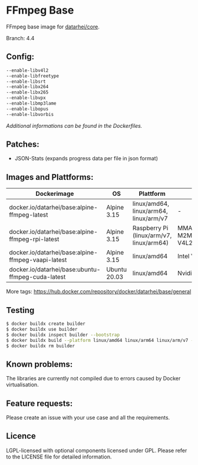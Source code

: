 # FFmpeg Base
FFmpeg base image for [datarhei/core](https://github.com/datarhei/core).

Branch: 4.4

## Config:
```sh
--enable-libv4l2
--enable-libfreetype
--enable-libsrt
--enable-libx264
--enable-libx265
--enable-libvpx
--enable-libmp3lame
--enable-libopus
--enable-libvorbis
```
*Additional informations can be found in the Dockerfiles.*

## Patches:
- JSON-Stats (expands progress data per file in json format)

## Images and Plattforms:
Dockerimage | OS | Plattform | GPU
-----------|----|-----------|----
docker.io/datarhei/base:alpine-ffmpeg-latest | Alpine 3.15 | linux/amd64, linux/arm64, linux/arm/v7 | -
docker.io/datarhei/base:alpine-ffmpeg-rpi-latest | Alpine 3.15 | Raspberry Pi (linux/arm/v7, linux/arm64) | MMAL/OMX/V4L2-M2M (32bit), V4L2-M2M (64bit)
docker.io/datarhei/base:alpine-ffmpeg-vaapi-latest | Alpine 3.15 | linux/amd64 | Intel VAAPI
docker.io/datarhei/base:ubuntu-ffmpeg-cuda-latest | Ubuntu 20.03 | linux/amd64 | Nvidia Cuda

More tags: https://hub.docker.com/repository/docker/datarhei/base/general

## Testing
```sh
$ docker buildx create builder
$ docker buildx use builder
$ docker buildx inspect builder --bootstrap
$ docker buildx build --platform linux/amd64 linux/arm64 linux/arm/v7 -f Dockerfile -t ffmpeg:dev --load .
$ docker buildx rm builder
```

## Known problems:
The libraries are currently not compiled due to errors caused by Docker virtualisation. 

## Feature requests:
Please create an issue with your use case and all the requirements.

## Licence
LGPL-licensed with optional components licensed under GPL. Please refer to the LICENSE file for detailed information.

